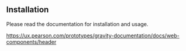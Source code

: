 ## Installation

Please read the documentation for installation and usage.

https://ux.pearson.com/prototypes/gravity-documentation/docs/web-components/header
